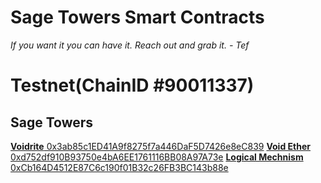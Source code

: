 # Sage Towers Smart Contracts

*If you want it you can have it. Reach out and grab it. - Tef*

# Testnet(ChainID #90011337)
## Sage Towers
[**Voidrite** 0x3ab85c1ED41A9f8275f7a446DaF5D7426e8eC839](https://scan.sagetowers.com/address/0x3ab85c1ED41A9f8275f7a446DaF5D7426e8eC839)
[**Void Ether** 0xd752df910B93750e4bA6EE1761116BB08A97A73e](https://scan.sagetowers.com/address/0xd752df910B93750e4bA6EE1761116BB08A97A73e)
[**Logical Mechnism** 0xCb164D4512E87C6c190f01B32c26FB3BC143b88e](https://scan.sagetowers.com/address/0xCb164D4512E87C6c190f01B32c26FB3BC143b88e)



